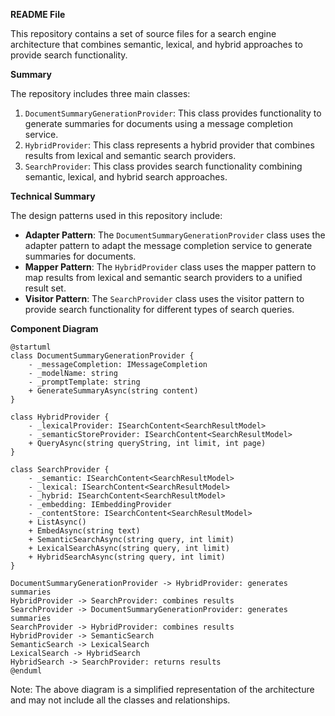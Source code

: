 **README File**

This repository contains a set of source files for a search engine architecture that combines semantic, lexical, and hybrid approaches to provide search functionality.

**Summary**

The repository includes three main classes:

1. `DocumentSummaryGenerationProvider`: This class provides functionality to generate summaries for documents using a message completion service.
2. `HybridProvider`: This class represents a hybrid provider that combines results from lexical and semantic search providers.
3. `SearchProvider`: This class provides search functionality combining semantic, lexical, and hybrid search approaches.

**Technical Summary**

The design patterns used in this repository include:

* **Adapter Pattern**: The `DocumentSummaryGenerationProvider` class uses the adapter pattern to adapt the message completion service to generate summaries for documents.
* **Mapper Pattern**: The `HybridProvider` class uses the mapper pattern to map results from lexical and semantic search providers to a unified result set.
* **Visitor Pattern**: The `SearchProvider` class uses the visitor pattern to provide search functionality for different types of search queries.

**Component Diagram**

```plantuml
@startuml
class DocumentSummaryGenerationProvider {
    - _messageCompletion: IMessageCompletion
    - _modelName: string
    - _promptTemplate: string
    + GenerateSummaryAsync(string content)
}

class HybridProvider {
    - _lexicalProvider: ISearchContent<SearchResultModel>
    - _semanticStoreProvider: ISearchContent<SearchResultModel>
    + QueryAsync(string queryString, int limit, int page)
}

class SearchProvider {
    - _semantic: ISearchContent<SearchResultModel>
    - _lexical: ISearchContent<SearchResultModel>
    - _hybrid: ISearchContent<SearchResultModel>
    - _embedding: IEmbeddingProvider
    - _contentStore: ISearchContent<SearchResultModel>
    + ListAsync()
    + EmbedAsync(string text)
    + SemanticSearchAsync(string query, int limit)
    + LexicalSearchAsync(string query, int limit)
    + HybridSearchAsync(string query, int limit)
}

DocumentSummaryGenerationProvider -> HybridProvider: generates summaries
HybridProvider -> SearchProvider: combines results
SearchProvider -> DocumentSummaryGenerationProvider: generates summaries
SearchProvider -> HybridProvider: combines results
HybridProvider -> SemanticSearch
SemanticSearch -> LexicalSearch
LexicalSearch -> HybridSearch
HybridSearch -> SearchProvider: returns results
@enduml
```

Note: The above diagram is a simplified representation of the architecture and may not include all the classes and relationships.